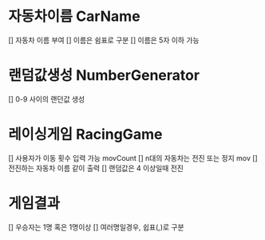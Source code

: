 # 자동차이름 CarName
[] 자동차 이름 부여
[] 이름은 쉼표로 구분
[] 이름은 5자 이하 가능

# 랜덤값생성 NumberGenerator
[] 0-9 사이의 랜던값 생성

# 레이싱게임 RacingGame
[] 사용자가 이동 횟수 입력 가능 movCount
[] n대의 자동차는 전진 또는 정지 mov 
[] 전진하는 자동차 이름 같이 출력
[] 랜덤값은 4 이상일때 전진

# 게임결과
[] 우승자는 1명 혹은 1명이상
[] 여러명일경우, 쉽표(,)로 구분
